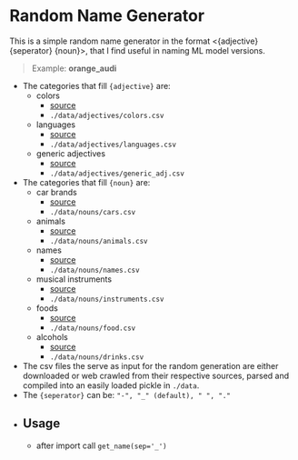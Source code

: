 # Random Name Generator
This is a simple random name generator in the format <{adjective}{seperator} {noun}>, that I find useful in naming ML model versions.
  > Example: **orange_audi**
- The categories that fill `{adjective}` are:  
	- colors 
		-  [source](https://codepen.io/bagaski/full/RwKvybw )  
		- `./data/adjectives/colors.csv`  
	- languages 
		- [source](https://github.com/forxer/languages-list/blob/master/src/Languages.csv )
		- `./data/adjectives/languages.csv`
	- generic adjectives
		- [source](https://gist.github.com/hugsy/8910dc78d208e40de42deb29e62df913 )  
		- `./data/adjectives/generic_adj.csv`
- The categories that fill `{noun}` are:  
	- car brands  
		- [source](https://gist.github.com/OdeToCode/582e9c044eee5882d54a6e5997c0be52)
		- `./data/nouns/cars.csv`
	- animals
		- [source](https://www.kaggle.com/datasets/uciml/zoo-animal-classification)
		- `./data/nouns/animals.csv`
	- names
		-   [source](https://github.com/hadley/data-baby-names)
		- `./data/nouns/names.csv`
	- musical instruments
		- [source](https://simple.wikipedia.org/wiki/List_of_musical_instruments)
		- `./data/nouns/instruments.csv`
	- foods
		- [source](https://github.com/SlobodaStudio/food-nlp/blob/master/generic-food.csv)
		- `./data/nouns/food.csv`
	- alcohols
		- [source](https://github.com/jdmartinho/BartenderExaminer/blob/master/data/cocktails.csv)
		- `./data/nouns/drinks.csv`
- The csv files the serve as input for the random generation are either downloaded or web crawled from their respective sources, parsed and compiled into an easily loaded pickle in `./data`.  
- The `{seperator}` can be: `"-", "_" (default), " ", "."`  
- ## Usage  
	- after import call `get_name(sep='_')`  
